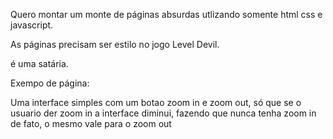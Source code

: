 Quero montar um monte de páginas absurdas utlizando somente html css e javascript.

As páginas precisam ser estilo no jogo Level Devil.

é uma satária.

Exempo de página:

Uma interface simples com um botao zoom in e zoom out, só que se o usuario der zoom in a interface diminui, fazendo que nunca tenha zoom in de fato, o mesmo vale para o zoom out